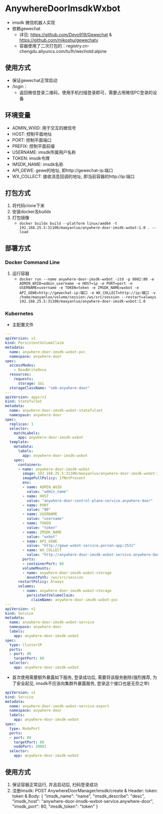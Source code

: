 # AnywhereDoorImsdkWxbot
* imsdk 微信机器人实现
* 依赖gewechat
  * 详见: https://github.com/Devo919/Gewechat & https://github.com/mikoshu/gewechaty
  * 容器使用了二次打包的：registry.cn-chengdu.aliyuncs.com/tu1h/wechotd:alpine

## 使用方式
* 保证gewechat正常启动
* /login：
  * 返回微信登录二维码，使用手机扫描登录即可，需要占用微信PC登录的设备

## 环境变量
* ADMIN_WXID: 用于交互的微信号
* HOST: 控制平面地址
* PORT: 控制平面端口
* PREFIX: 控制平面前缀
* USERNAME: imsdk所属用户名称
* TOKEN: imsdk令牌
* IMSDK_NAME: imsdk名称
* API_GEWE: gewe的地址, 即http://gewechat-ip:端口
* WX_COLLECT: 接收消息回调的地址, 即当前容器的http://ip:端口

## 打包方式
1. 将代码clone下来
2. 安装docker及buildx
3. 打包镜像
   * `docker buildx build --platform linux/amd64 -t 192.168.25.5:31100/maoyanluo/anywhere-door-imsdk-wxbot:1.0 . --load`

## 部署方式

### Docker Command Line
1. 运行容器
   * `docker run --name anywhere-door-imsdk-wxbot -itd -p 8082:80 -e ADMIN_WXID=admin_username -e HOST=ip -e PORT=port -e USERNAME=username -e TOKEN=token -e IMSDK_NAME=wxbot -e API_GEWE=http://gewechat-ip:端口 -e WX_COLLECT=http://ip:端口 -v /home/maoyanluo/volume/session:/ws/src/session --restart=always 192.168.25.5:31100/maoyanluo/anywhere-door-imsdk-wxbot:1.0`

### Kubernetes
* 主配置文件
```yaml
---
apiVersion: v1
kind: PersistentVolumeClaim
metadata:
  name: anywhere-door-imsdk-wxbot-pvc
  namespace: anywhere-door
spec:
  accessModes:
    - ReadWriteOnce
  resources:
    requests:
      storage: 1Gi
  storageClassName: "smb-anywhere-door"
---
apiVersion: apps/v1
kind: StatefulSet
metadata:
  name: anywhere-door-imsdk-wxbot-statefulset
  namespace: anywhere-door
spec:
  replicas: 1
  selector:
    matchLabels:
      app: anywhere-door-imsdk-wxbot
  template:
    metadata:
      labels:
        app: anywhere-door-imsdk-wxbot
    spec:
      containers:
      - name: anywhere-door-imsdk-wxbot
        image: 192.168.25.5:31100/maoyanluo/anywhere-door-imsdk-wxbot:1.0
        imagePullPolicy: IfNotPresent
        env:
        - name: ADMIN_WXID
          value: "admin_name"
        - name: HOST
          value: "anywhere-door-control-plane-service.anywhere-door"
        - name: PORT
          value: "80"
        - name: USERNAME
          value: "username"
        - name: TOKEN
          value: "token"
        - name: IMSDK_NAME
          value: "wxbot"
        - name: API_GEWE
          value: "http://gewe-wxbot-service.person-app:2531"
        - name: WX_COLLECT
          value: "http://anywhere-door-imsdk-wxbot-service.anywhere-door:80"
        ports:
        - containerPort: 80
        volumeMounts:
        - name: anywhere-door-imsdk-wxbot-storage
          mountPath: /ws/src/session
      restartPolicy: Always
      volumes:
        - name: anywhere-door-imsdk-wxbot-storage
          persistentVolumeClaim:
            claimName: anywhere-door-imsdk-wxbot-pvc
---
apiVersion: v1
kind: Service
metadata:
  name: anywhere-door-imsdk-wxbot-service
  namespace: anywhere-door
  labels:
    app: anywhere-door-imsdk-wxbot
spec:
  type: ClusterIP
  ports:
  - port: 80
    targetPort: 80
  selector:
    app: anywhere-door-imsdk-wxbot
```
* 首次使用需要额外暴露如下服务, 登录成功后, 需要将该服务删除(强烈推荐, 为了安全起见, imsdk不应该向集群外暴露服务, 登录这个接口也是无奈之举)
```yaml
apiVersion: v1
kind: Service
metadata:
  name: anywhere-door-imsdk-wxbot-service-export
  namespace: anywhere-door
  labels:
    app: anywhere-door-imsdk-wxbot
spec:
  type: NodePort
  ports:
  - port: 80
    targetPort: 80
    nodePort: 20081
  selector:
    app: anywhere-door-imsdk-wxbot
```

## 使用方式
1. 保证容器正常运行, 并且启动后, 扫码登录成功
2. 注册imsdk: POST AnywhereDoorManager/imsdk/create & Header: token: token & Body: { "imsdk_name": "name", "imsdk_describe": "desc", "imsdk_host": "anywhere-door-imsdk-wxbot-service.anywhere-door", "imsdk_port": 80, "imsdk_token": "token" }